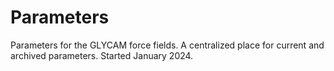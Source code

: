 # Parameters
Parameters for the GLYCAM force fields. A centralized place for current and archived parameters. Started January 2024.

